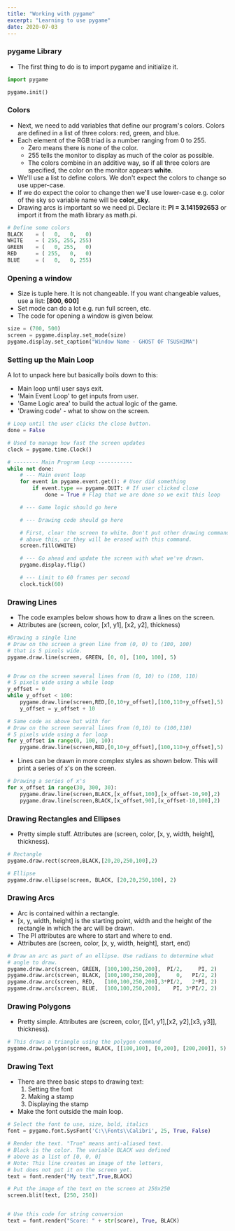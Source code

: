 ```yaml
---
title: "Working with pygame"
excerpt: "Learning to use pygame"
date: 2020-07-03
---
```


### pygame Library

- The first thing to do is to import pygame and initialize it.

```python
import pygame

pygame.init()
```

### Colors

- Next, we need to add variables that define our program's colors. Colors are defined in a list of three colors: red, green, and blue.
- Each element of the RGB triad is a number ranging from 0 to 255.
  - Zero means there is none of the color.
  - 255 tells the monitor to display as much of the color as possible.
  - The colors combine in an additive way, so if all three colors are specified, the color on the monitor appears **white**.
- We'll use a list to define colors. We don't expect the colors to change so use upper-case.
- If we do expect the color to change then we'll use lower-case e.g. color of the sky so variable name will be **color_sky**.
- Drawing arcs is important so we need pi. Declare it: **PI = 3.141592653** or import it from the math library as math.pi.

```python
# Define some colors
BLACK    = (   0,   0,   0)
WHITE    = ( 255, 255, 255)
GREEN    = (   0, 255,   0)
RED      = ( 255,   0,   0)
BLUE     = (   0,   0, 255)
```

### Opening a window

- Size is tuple here. It is not changeable. If you want changeable values, use a list: **[800, 600]**
- Set mode can do a lot e.g. run full screen, etc.
- The code for opening a window is given below.

```python
size = (700, 500)
screen = pygame.display.set_mode(size)
pygame.display.set_caption("Window Name - GHOST OF TSUSHIMA")
```

### Setting up the Main Loop

A lot to unpack here but basically boils down to this:
  - Main loop until user says exit.
  - 'Main Event Loop' to get inputs from user.
  - 'Game Logic area' to build the actual logic of the game.
  - 'Drawing code' - what to show on the screen.

```python
# Loop until the user clicks the close button.
done = False

# Used to manage how fast the screen updates
clock = pygame.time.Clock()

# -------- Main Program Loop -----------
while not done:
    # --- Main event loop
    for event in pygame.event.get(): # User did something
        if event.type == pygame.QUIT: # If user clicked close
            done = True # Flag that we are done so we exit this loop

    # --- Game logic should go here

    # --- Drawing code should go here

    # First, clear the screen to white. Don't put other drawing commands
    # above this, or they will be erased with this command.
    screen.fill(WHITE)

    # --- Go ahead and update the screen with what we've drawn.
    pygame.display.flip()

    # --- Limit to 60 frames per second
    clock.tick(60)
```

### Drawing Lines

- The code examples below shows how to draw a lines on the screen.
- Attributes are (screen, color, [x1, y1], [x2, y2], thickness)

```python
#Drawing a single line
# Draw on the screen a green line from (0, 0) to (100, 100)
# that is 5 pixels wide.
pygame.draw.line(screen, GREEN, [0, 0], [100, 100], 5)


# Draw on the screen several lines from (0, 10) to (100, 110)
# 5 pixels wide using a while loop
y_offset = 0
while y_offset < 100:
    pygame.draw.line(screen,RED,[0,10+y_offset],[100,110+y_offset],5)
    y_offset = y_offset + 10

# Same code as above but with for
# Draw on the screen several lines from (0,10) to (100,110)
# 5 pixels wide using a for loop
for y_offset in range(0, 100, 10):
    pygame.draw.line(screen,RED,[0,10+y_offset],[100,110+y_offset],5)    
```

- Lines can be drawn in more complex styles as shown below. This will print a series of x's on the screen.

```python
# Drawing a series of x's
for x_offset in range(30, 300, 30):
    pygame.draw.line(screen,BLACK,[x_offset,100],[x_offset-10,90],2)
    pygame.draw.line(screen,BLACK,[x_offset,90],[x_offset-10,100],2)
```

### Drawing Rectangles and Ellipses

- Pretty simple stuff. Attributes are (screen, color, [x, y, width, height], thickness).

```python
# Rectangle
pygame.draw.rect(screen,BLACK,[20,20,250,100],2)

# Ellipse
pygame.draw.ellipse(screen, BLACK, [20,20,250,100], 2)
```

### Drawing Arcs

- Arc is contained within a rectangle.
- [x, y, width, height] is the starting point, width and the height of the rectangle in which the arc will be drawn.
- The PI attributes are where to start and where to end.
- Attributes are (screen, color, [x, y, width, height], start, end)

```python
# Draw an arc as part of an ellipse. Use radians to determine what
# angle to draw.
pygame.draw.arc(screen, GREEN, [100,100,250,200],  PI/2,     PI, 2)
pygame.draw.arc(screen, BLACK, [100,100,250,200],     0,   PI/2, 2)
pygame.draw.arc(screen, RED,   [100,100,250,200],3*PI/2,   2*PI, 2)
pygame.draw.arc(screen, BLUE,  [100,100,250,200],    PI, 3*PI/2, 2)
```

### Drawing Polygons

- Pretty simple. Attributes are (screen, color, [[x1, y1],[x2, y2],[x3, y3]], thickness).

```python
# This draws a triangle using the polygon command
pygame.draw.polygon(screen, BLACK, [[100,100], [0,200], [200,200]], 5)
```

### Drawing Text

- There are three basic steps to drawing text:
  1. Setting the font
  2. Making a stamp
  3. Displaying the stamp
- Make the font outside the main loop.

```python
# Select the font to use, size, bold, italics
font = pygame.font.SysFont('C:\\Fonts\\Calibri', 25, True, False)

# Render the text. "True" means anti-aliased text.
# Black is the color. The variable BLACK was defined
# above as a list of [0, 0, 0]
# Note: This line creates an image of the letters,
# but does not put it on the screen yet.
text = font.render("My text",True,BLACK)

# Put the image of the text on the screen at 250x250
screen.blit(text, [250, 250])


# Use this code for string conversion
text = font.render("Score: " + str(score), True, BLACK)
```  
